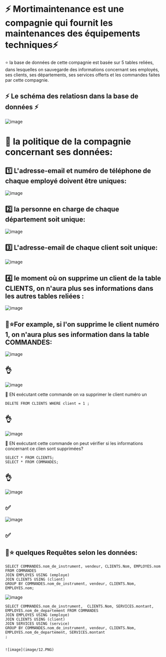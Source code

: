 

# :zap: Mortimaintenance est une compagnie qui fournit les maintenances des équipements techniques:zap:

:star: la base de données de cette compagnie est basée sur 5 tables reliées, dans lesquelles on sauvegarde des informations concernant ses employés, ses clients, ses départements, ses services offerts et les commandes faites par cette compagnie. 


## :zap: Le schéma des relatiosn dans la base de données :zap:

![image](image/7.PNG)

#  :pushpin: la politique de la compagnie concernant ses données:


## :one: L'adresse-email et numéro de téléphone de chaque employé doivent être uniques:     



![image](image/6.PNG)

##  :two: la personne en charge de chaque département soit unique:


![image](image/8.PNG)

##  :three: L'adresse-email de chaque client soit unique:

![image](image/9.PNG)


##  :four: le moment où on supprime un client de la table CLIENTS, on n'aura plus ses informations dans les autres tables reliées :

![image](image/10.PNG)

## :pushpin::star:For example, si l'on supprime le client numéro 1, on n'aura plus ses information dans la table COMMANDES:

![image](image/1.PNG)

## :ok_hand:

![image](image/2.PNG)

:pushpin: EN exécutant cette commande on va supprimer le client numéro un

```
DELETE FROM CLIENTS WHERE client = 1 ;
```



## :ok_hand:
![image](image/3.PNG)

:pushpin: EN exécutant cette commande on peut vérifier si les informations concernant ce clien sont supprimées?

```
SELECT * FROM CLIENTS; 
SELECT * FROM COMMANDES;
```

## :ok_hand:

![image](image/4.PNG)

## :white_check_mark:

![image](image/5.PNG)

## :white_check_mark:

## :pushpin::star: quelques Requêtes selon les données:
```
SELECT COMMANDES.nom_de_instrument, vendeur, CLIENTS.Nom, EMPLOYES.nom FROM COMMANDES  
JOIN EMPLOYES USING (employe)  
JOIN CLIENTS USING (client)  
GROUP BY COMMANDES.nom_de_instrument, vendeur, CLIENTS.Nom, EMPLOYES.nom;

```

![image](image/11.PNG)


```
SELECT COMMANDES.nom_de_instrument,  CLIENTS.Nom, SERVICES.montant, EMPLOYES.nom_de_departement FROM COMMANDES  
JOIN EMPLOYES USING (employe)  
JOIN CLIENTS USING (client) 
JOIN SERVICES USING (service) 
GROUP BY COMMANDES.nom_de_instrument, vendeur, CLIENTS.Nom, EMPLOYES.nom_de_departement, SERVICES.montant 
;


![image](image/12.PNG)

